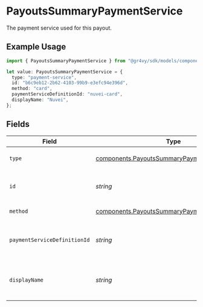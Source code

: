 # PayoutsSummaryPaymentService

The payment service used for this payout.

## Example Usage

```typescript
import { PayoutsSummaryPaymentService } from "@gr4vy/sdk/models/components";

let value: PayoutsSummaryPaymentService = {
  type: "payment-service",
  id: "b6c9eb12-2b62-4103-99b9-e3efc94e396d",
  method: "card",
  paymentServiceDefinitionId: "nuvei-card",
  displayName: "Nuvei",
};
```

## Fields

| Field                                                                                                          | Type                                                                                                           | Required                                                                                                       | Description                                                                                                    | Example                                                                                                        |
| -------------------------------------------------------------------------------------------------------------- | -------------------------------------------------------------------------------------------------------------- | -------------------------------------------------------------------------------------------------------------- | -------------------------------------------------------------------------------------------------------------- | -------------------------------------------------------------------------------------------------------------- |
| `type`                                                                                                         | [components.PayoutsSummaryPaymentServiceType](../../models/components/payoutssummarypaymentservicetype.md)     | :heavy_minus_sign:                                                                                             | Always `payment-service`.                                                                                      | payment-service                                                                                                |
| `id`                                                                                                           | *string*                                                                                                       | :heavy_minus_sign:                                                                                             | The ID for the payout service.                                                                                 | b6c9eb12-2b62-4103-99b9-e3efc94e396d                                                                           |
| `method`                                                                                                       | [components.PayoutsSummaryPaymentServiceMethod](../../models/components/payoutssummarypaymentservicemethod.md) | :heavy_minus_sign:                                                                                             | Always `card`.                                                                                                 | card                                                                                                           |
| `paymentServiceDefinitionId`                                                                                   | *string*                                                                                                       | :heavy_check_mark:                                                                                             | The ID of the connection used for this payout.                                                                 | nuvei-card                                                                                                     |
| `displayName`                                                                                                  | *string*                                                                                                       | :heavy_minus_sign:                                                                                             | The display name of the connection used for this payout.                                                       | Nuvei                                                                                                          |